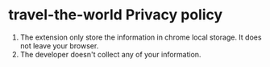# travel-the-world Privacy policy
1. The extension only store the information in chrome local storage. It does not leave your browser.
2. The developer doesn't collect any of your information.
